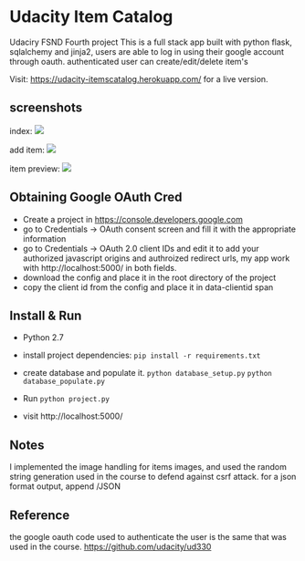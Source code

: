 # Udacity Item Catalog
Udaciry FSND Fourth project
This is a full stack app built with python flask, sqlalchemy and jinja2, users are able to log in using their google account through oauth. authenticated user can create/edit/delete item's 

Visit: https://udacity-itemscatalog.herokuapp.com/ for a live version.


## screenshots
index:
![](https://i.imgur.com/NsqCs1E.png) 


add item:
![](https://i.imgur.com/P3VgWle.png) 

item preview:
![](https://i.imgur.com/Danh34u.png) 



## Obtaining Google OAuth Cred

* Create a project in https://console.developers.google.com
* go to Credentials -> OAuth consent screen and fill it with the appropriate information
* go to Credentials -> OAuth 2.0 client IDs and edit it to add your authorized javascript origins and authroized redirect urls, my app work with http://localhost:5000/ in both fields.
* download the config and place it in the root directory of the project
* copy the client id from the config and place it in data-clientid span


## Install & Run
* Python 2.7
* install project dependencies:
	`pip install -r requirements.txt`
* create database and populate it.
`python database_setup.py`
`python database_populate.py`

* Run
`python project.py`

* visit http://localhost:5000/ 

## Notes
I implemented the image handling for items images,
and used the random string generation used in the course to defend against csrf attack.
for a json format output, append /JSON
## Reference
the google oauth code used to authenticate the user is the same that was used in the course.
https://github.com/udacity/ud330

	
